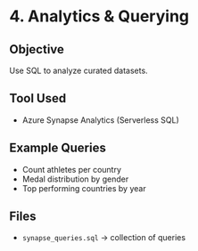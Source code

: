 # 4. Analytics & Querying

## Objective
Use SQL to analyze curated datasets.

## Tool Used
- Azure Synapse Analytics (Serverless SQL)

## Example Queries
- Count athletes per country
- Medal distribution by gender
- Top performing countries by year

## Files
- `synapse_queries.sql` → collection of queries
